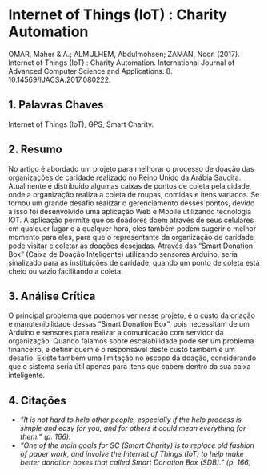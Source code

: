 # Internet of Things (IoT) : Charity Automation

OMAR, Maher & A.; ALMULHEM, Abdulmohsen; ZAMAN, Noor. (2017). Internet of Things (IoT) : Charity Automation. International Journal of Advanced Computer Science and Applications. 8. 10.14569/IJACSA.2017.080222.

## 1. Palavras Chaves

Internet of Things (IoT), GPS, Smart Charity.

## 2. Resumo

No artigo é abordado um projeto para melhorar o processo de doação das organizações de caridade realizado no Reino Unido da Arábia Saudita. Atualmente é distribuído algumas caixas de pontos de coleta pela cidade, onde a organização realiza a coleta de roupas, comidas e itens variados. Se tornou um grande desafio realizar o gerenciamento desses pontos, devido a isso foi desenvolvido uma aplicação Web e Mobile utilizando tecnologia IOT. A aplicação permite que os doadores doem através de seus celulares em qualquer lugar e a qualquer hora, eles também podem sugerir o melhor momento para eles, para que o representante da organização de caridade pode visitar e coletar as doações desejadas. Através das “Smart Donation Box” (Caixa de Doação Inteligente) utilizando sensores Arduino, seria sinalizado para as instituições de caridade, quando um ponto de coleta está cheio ou vazio facilitando a coleta.

## 3. Análise Crítica

O principal problema que podemos ver nesse projeto, é o custo da criação e manutenibilidade dessas “Smart Donation Box”, pois necessitam de um Arduino e sensores para realizar a comunicação com servidor da organização. Quando falamos sobre escalabilidade pode ser um problema financeiro, e definir quem é o responsável deste custo também é um desafio. Existe também uma limitação no escopo da doação, considerando que o sistema seria útil apenas para itens que cabem dentro da sua caixa inteligente.

## 4. Citações

- _“It is not hard to help other people, especially if the help process is simple and easy for you, and for others it could mean everything for them.” (p. 166)._
- _“One of the main goals for SC (Smart Charity) is to replace old fashion of paper work, and involve the Internet of Things (IoT) to help make better donation boxes that called Smart Donation Box (SDB).” (p. 166)_
